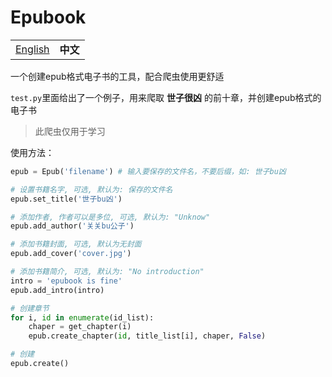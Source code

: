 # Epubook

<table>
  <tr>
    <td><a href="./README.md">English</a></td>
    <td><b>中文</b></td>
  </tr>
</table>

一个创建epub格式电子书的工具，配合爬虫使用更舒适

`test.py`里面给出了一个例子，用来爬取 **世子很凶** 的前十章，并创建epub格式的电子书

> 此爬虫仅用于学习

使用方法：
```python
epub = Epub('filename') # 输入要保存的文件名，不要后缀，如: 世子bu凶

# 设置书籍名字, 可选, 默认为: 保存的文件名
epub.set_title('世子bu凶')

# 添加作者, 作者可以是多位, 可选, 默认为: "Unknow"
epub.add_author('关关bu公子')

# 添加书籍封面, 可选, 默认为无封面
epub.add_cover('cover.jpg')

# 添加书籍简介, 可选, 默认为: "No introduction"
intro = 'epubook is fine'
epub.add_intro(intro)

# 创建章节
for i, id in enumerate(id_list):
    chaper = get_chapter(i)
    epub.create_chapter(id, title_list[i], chaper, False)

# 创建
epub.create()

```